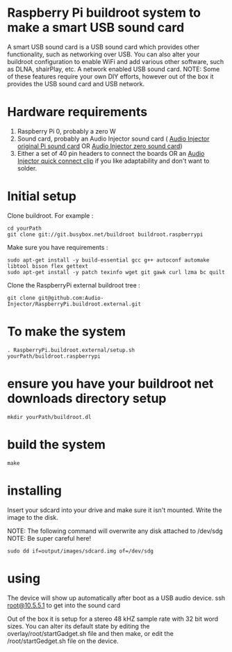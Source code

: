 # Raspberry Pi buildroot system to make a smart USB sound card

A smart USB sound card is a USB sound card which provides other functionality, such as networking over USB. You can also alter your buildroot configuration to enable WiFi and add various other software, such as DLNA, shairPlay, etc. A network enabled USB sound card. NOTE: Some of these features require your own DIY efforts, however out of the box it provides the USB sound card and USB network.

# Hardware requirements

1. Raspberry Pi 0, probably a zero W
2. Sound card, probably an Audio Injector sound card ( [Audio Injector original Pi sound card](https://shop.audioinjector.net/detail/Sound_Cards/Original+Pi+Sound+Card) OR [Audio Injector zero sound card](https://shop.audioinjector.net/detail/Sound_Cards/Zero+Form+Factor+Sound+Card))
3. Either a set of 40 pin headers to connect the boards OR an [Audio Injector quick connect clip](https://shop.audioinjector.net/detail/DIY_Electronics/PCB+quick+connect+clip) if you like adaptability and don't want to solder.

# Initial setup

Clone buildroot. For example :

```
cd yourPath
git clone git://git.busybox.net/buildroot buildroot.raspberrypi
```

Make sure you have requirements :
```
sudo apt-get install -y build-essential gcc g++ autoconf automake libtool bison flex gettext
sudo apt-get install -y patch texinfo wget git gawk curl lzma bc quilt
```

Clone the RaspberryPi external buildroot tree :
```
git clone git@github.com:Audio-Injector/RaspberryPi.buildroot.external.git
```

# To make the system

```
. RaspberryPi.buildroot.external/setup.sh yourPath/buildroot.raspberrypi
```

# ensure you have your buildroot net downloads directory setup

```
mkdir yourPath/buildroot.dl
```

# build the system

```
make
```

# installing

Insert your sdcard into your drive and make sure it isn't mounted. Write the image to the disk.

NOTE: The following command will overwrite any disk attached to /dev/sdg
NOTE: Be super careful here!

```
sudo dd if=output/images/sdcard.img of=/dev/sdg

```

# using

The device will show up automatically after boot as a USB audio device.
ssh root@10.5.5.1 to get into the sound card

Out of the box it is setup for a stereo 48 kHZ sample rate with 32 bit word sizes. You can alter its default state by editing the overlay/root/startGadget.sh file and then make, or edit the /root/startGedget.sh file on the device.
